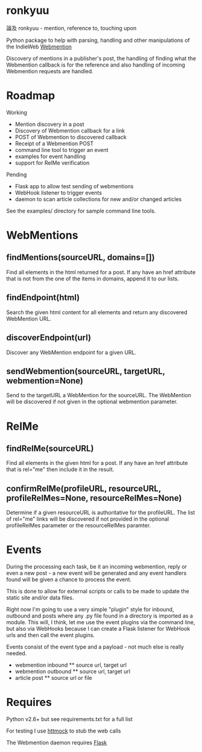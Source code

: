 ronkyuu
=======

論及 ronkyuu - mention, reference to, touching upon

Python package to help with parsing, handling and other manipulations
of the IndieWeb [Webmention](http://indiewebcamp.com/webmention)

Discovery of mentions in a publisher's post, the handling of finding what the
Webmention callback is for the reference and also handling of incoming Webmention
requests are handled.

Roadmap
=======
Working
* Mention discovery in a post
* Discovery of Webmention callback for a link
* POST of Webmention to discovered callback
* Receipt of a Webmention POST
* command line tool to trigger an event
* examples for event handling
* support for RelMe verification

Pending
* Flask app to allow test sending of webmentions
* WebHook listener to trigger events
* daemon to scan article collections for new and/or changed articles

See the examples/ directory for sample command line tools.

WebMentions
===========
findMentions(sourceURL, domains=[])
-----------------------------------
Find all <a /> elements in the html returned for a post.
If any have an href attribute that is not from the one of the items in domains, append it to our lists.

findEndpoint(html)
------------------
Search the given html content for all <link /> elements and return any discovered WebMention URL.

discoverEndpoint(url)
---------------------
Discover any WebMention endpoint for a given URL.

sendWebmention(sourceURL, targetURL, webmention=None)
-----------------------------------------------------
Send to the targetURL a WebMention for the sourceURL.
The WebMention will be discovered if not given in the optional webmention parameter.

RelMe
=====
findRelMe(sourceURL)
--------------------
Find all <a /> elements in the given html for a post.
If any have an href attribute that is rel="me" then include it in the result.

confirmRelMe(profileURL, resourceURL, profileRelMes=None, resourceRelMes=None)
------------------------------------------------------------------------------
Determine if a given resourceURL is authoritative for the profileURL.
The list of rel="me" links will be discovered if not provided in the optional
profileRelMes parameter or the resourceRelMes paramter.

Events
======
During the processing each task, be it an incoming webmention, reply or even a new
post - a new event will be generated and any event handlers found will be given a
chance to process the event.

This is done to allow for external scripts or calls to be made to update the static
site and/or data files.

Right now I'm going to use a very simple "plugin" style for inbound, outbound and posts
where any .py file found in a directory is imported as a module. This will, I think, let
me use the event plugins via the command line, but also via WebHooks because I can create 
a Flask listener for WebHook urls and then call the event plugins.

Events consist of the event type and a payload - not much else is really needed.

* webmention inbound
** source url, target url
* webmention outbound
** source url, target url
* article post
** source url or file

Requires
========
Python v2.6+ but see requirements.txt for a full list

For testing I use [httmock](https://pypi.python.org/pypi/httmock/) to stub the web calls

The Webmention daemon requires [Flask](http://flask.pocoo.org/docs/)
